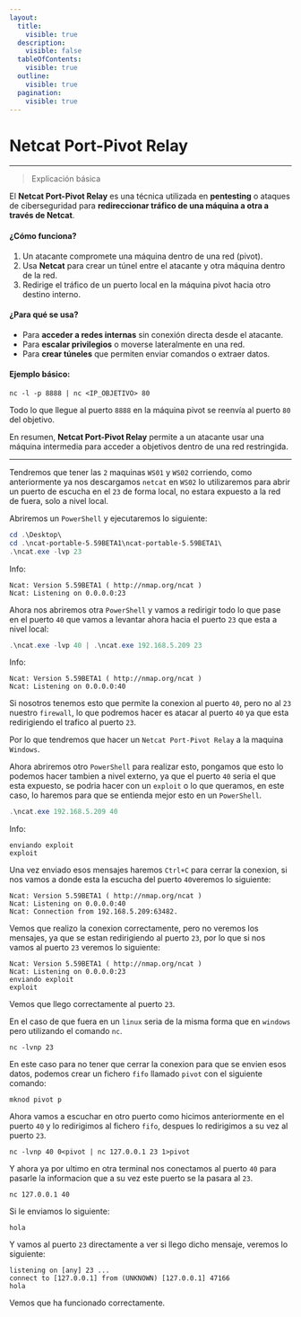 ```yaml
---
layout:
  title:
    visible: true
  description:
    visible: false
  tableOfContents:
    visible: true
  outline:
    visible: true
  pagination:
    visible: true
---
```


# Netcat Port-Pivot Relay

***

> Explicación básica

El **Netcat Port-Pivot Relay** es una técnica utilizada en **pentesting** o ataques de ciberseguridad para **redireccionar tráfico de una máquina a otra a través de Netcat**.

#### ¿Cómo funciona?

1. Un atacante compromete una máquina dentro de una red (pivot).
2. Usa **Netcat** para crear un túnel entre el atacante y otra máquina dentro de la red.
3. Redirige el tráfico de un puerto local en la máquina pivot hacia otro destino interno.

#### ¿Para qué se usa?

* Para **acceder a redes internas** sin conexión directa desde el atacante.
* Para **escalar privilegios** o moverse lateralmente en una red.
* Para **crear túneles** que permiten enviar comandos o extraer datos.

#### Ejemplo básico:

```shell
nc -l -p 8888 | nc <IP_OBJETIVO> 80
```

Todo lo que llegue al puerto `8888` en la máquina pivot se reenvía al puerto `80` del objetivo.

En resumen, **Netcat Port-Pivot Relay** permite a un atacante usar una máquina intermedia para acceder a objetivos dentro de una red restringida.

***

Tendremos que tener las `2` maquinas `WS01` y `WS02` corriendo, como anteriormente ya nos descargamos `netcat` en `WS02` lo utilizaremos para abrir un puerto de escucha en el `23` de forma local, no estara expuesto a la red de fuera, solo a nivel local.

Abriremos un `PowerShell` y ejecutaremos lo siguiente:

```powershell
cd .\Desktop\
cd .\ncat-portable-5.59BETA1\ncat-portable-5.59BETA1\
.\ncat.exe -lvp 23
```

Info:

```
Ncat: Version 5.59BETA1 ( http://nmap.org/ncat )
Ncat: Listening on 0.0.0.0:23
```

Ahora nos abriremos otra `PowerShell` y vamos a redirigir todo lo que pase en el puerto `40` que vamos a levantar ahora hacia el puerto `23` que esta a nivel local:

```powershell
.\ncat.exe -lvp 40 | .\ncat.exe 192.168.5.209 23
```

Info:

```
Ncat: Version 5.59BETA1 ( http://nmap.org/ncat )
Ncat: Listening on 0.0.0.0:40
```

Si nosotros tenemos esto que permite la conexion al puerto `40`, pero no al `23` nuestro `firewall`, lo que podremos hacer es atacar al puerto `40` ya que esta redirigiendo el trafico al puerto `23`.

Por lo que tendremos que hacer un `Netcat Port-Pivot Relay` a la maquina `Windows`.

Ahora abriremos otro `PowerShell` para realizar esto, pongamos que esto lo podemos hacer tambien a nivel externo, ya que el puerto `40` seria el que esta expuesto, se podria hacer con un `exploit` o lo que queramos, en este caso, lo haremos para que se entienda mejor esto en un `PowerShell`.

```powershell
.\ncat.exe 192.168.5.209 40
```

Info:

```
enviando exploit
exploit
```

Una vez enviado esos mensajes haremos `Ctrl+C` para cerrar la conexion, si nos vamos a donde esta la escucha del puerto `40`veremos lo siguiente:

```
Ncat: Version 5.59BETA1 ( http://nmap.org/ncat )
Ncat: Listening on 0.0.0.0:40
Ncat: Connection from 192.168.5.209:63482.
```

Vemos que realizo la conexion correctamente, pero no veremos los mensajes, ya que se estan redirigiendo al puerto `23`, por lo que si nos vamos al puerto `23` veremos lo siguiente:

```
Ncat: Version 5.59BETA1 ( http://nmap.org/ncat )
Ncat: Listening on 0.0.0.0:23
enviando exploit
exploit
```

Vemos que llego correctamente al puerto `23`.

En el caso de que fuera en un `linux` seria de la misma forma que en `windows` pero utilizando el comando `nc`.

```shell
nc -lvnp 23
```

En este caso para no tener que cerrar la conexion para que se envien esos datos, podemos crear un fichero `fifo` llamado `pivot` con el siguiente comando:

```shell
mknod pivot p
```

Ahora vamos a escuchar en otro puerto como hicimos anteriormente en el puerto `40` y lo redirigimos al fichero `fifo`, despues lo redirigimos a su vez al puerto `23`.

```shell
nc -lvnp 40 0<pivot | nc 127.0.0.1 23 1>pivot
```

Y ahora ya por ultimo en otra terminal nos conectamos al puerto `40` para pasarle la informacion que a su vez este puerto se la pasara al `23`.

```shell
nc 127.0.0.1 40
```

Si le enviamos lo siguiente:

```
hola
```

Y vamos al puerto `23` directamente a ver si llego dicho mensaje, veremos lo siguiente:

```
listening on [any] 23 ...
connect to [127.0.0.1] from (UNKNOWN) [127.0.0.1] 47166
hola
```

Vemos que ha funcionado correctamente.
